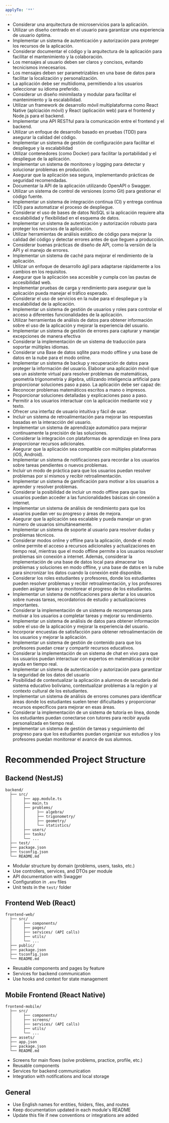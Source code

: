 ```yaml
---
applyTo: '**'
---
```

- Considerar una arquitectura de microservicios para la aplicación.
- Utilizar un diseño centrado en el usuario para garantizar una experiencia de usuario óptima.
- Implementar un sistema de autenticación y autorización para proteger los recursos de la aplicación.
- Considerar documentar el código y la arquitectura de la aplicación para facilitar el mantenimiento y la colaboración.
- Los mensajes al usuario deben ser claros y concisos, evitando tecnicismos innecesarios.
- Los mensajes deben ser parametrizables en una base de datos para facilitar la localización y personalización.
- La aplicación debe ser multiidioma, permitiendo a los usuarios seleccionar su idioma preferido.
- Considerar un diseño minimilasta y modular para facilitar el mantenimiento y la escalabilidad.
- Utilizar un framework de desarrollo móvil multiplataforma como React Native (aplciación móvil) y React (aplicación web) para el frontend y Node.js para el backend.
- Implementar una API RESTful para la comunicación entre el frontend y el backend.
- Utilizar un enfoque de desarrollo basado en pruebas (TDD) para asegurar la calidad del código.
- Implementar un sistema de gestión de configuración para facilitar el despliegue y la escalabilidad
- Utilizar contenedores (como Docker) para facilitar la portabilidad y el despliegue de la aplicación.
- Implementar un sistema de monitoreo y logging para detectar y solucionar problemas en producción.
- Asegurar que la aplicación sea segura, implementando prácticas de seguridad recomendadas.
- Documentar la API de la aplicación utilizando OpenAPI o Swagger.
- Utilizar un sistema de control de versiones (como Git) para gestionar el código fuente.
- Implementar un sistema de integración continua (CI) y entrega continua (CD) para automatizar el proceso de despliegue.
- Considerar el uso de bases de datos NoSQL si la aplicación requiere alta escalabilidad y flexibilidad en el esquema de datos.
- Implementar un sistema de autenticación y autorización robusto para proteger los recursos de la aplicación.
- Utilizar herramientas de análisis estático de código para mejorar la calidad del código y detectar errores
  antes de que lleguen a producción.        
- Considerar buenas prácticas de diseño de API, como la versión de la API y el manejo de errores.
- Implementar un sistema de caché para mejorar el rendimiento de la aplicación.
- Utilizar un enfoque de desarrollo ágil para adaptarse rápidamente a los cambios en los requisitos.
- Asegurar que la aplicación sea accesible y cumpla con las pautas de accesibilidad web.
- Implementar pruebas de carga y rendimiento para asegurar que la aplicación pueda manejar el tráfico esperado.
- Considerar el uso de servicios en la nube para el despliegue y la escalabilidad de la aplicación.
- Implementar un sistema de gestión de usuarios y roles para controlar el acceso a diferentes funcionalidades de la aplicación.
- Utilizar herramientas de análisis de datos para obtener información sobre el uso de la aplicación y mejorar la experiencia del usuario.
- Implementar un sistema de gestión de errores para capturar y manejar excepciones de manera efectiva
- Considerar la implementación de un sistema de traducción para soportar múltiples idiomas.
- Considerar una Base de datos sqllite para modo offline y una base de datos en la nube para el modo online.
- Implementar un sistema de backup y recuperación de datos para proteger la información del usuario.
Elaborar una aplicación móvil que sea un asistente virtual para resolver problemas de matemáticas, geometría trigonometría y álgebra, utilizando inteligencia artificial para proporcionar soluciones paso a paso. La aplicación debe ser capaz de:
- Reconocer problemas matemáticos escritos a mano o impresos.
- Proporcionar soluciones detalladas y explicaciones paso a paso.
- Permitir a los usuarios interactuar con la aplicación mediante voz y texto.
- Ofrecer una interfaz de usuario intuitiva y fácil de usar.
- Incluir un sistema de retroalimentación para mejorar las respuestas basadas en la interacción del usuario.
- Implementar un sistema de aprendizaje automático para mejorar continuamente la precisión de las soluciones.
- Considerar la integración con plataformas de aprendizaje en línea para proporcionar recursos adicionales.
- Asegurar que la aplicación sea compatible con múltiples plataformas (iOS, Android).
- Implementar un sistema de notificaciones para recordar a los usuarios sobre tareas pendientes o nuevos problemas.
- Incluir un modo de práctica para que los usuarios puedan resolver problemas por sí mismos y recibir retroalimentación.
- Implementar un sistema de gamificación para motivar a los usuarios a aprender y resolver problemas.
- Considerar la posibilidad de incluir un modo offline para que los usuarios puedan acceder a las funcionalidades
  básicas sin conexión a internet.  
- Implementar un sistema de análisis de rendimiento para que los usuarios puedan ver su progreso y áreas de mejora.
- Asegurar que la aplicación sea escalable y pueda manejar un gran número de usuarios simultáneamente.
- Implementar un sistema de soporte al usuario para resolver dudas y problemas técnicos.
- Considerar modos online y offline para la aplicación, donde el modo online permite el acceso a recursos adicionales y actualizaciones en tiempo real, mientras que el modo offline permite a los usuarios resolver problemas sin conexión a internet. Además, considerar la implementación de una base de datos local para almacenar los problemas y soluciones en modo offline, y una base de datos en la nube para sincronizar los datos cuando la conexión esté disponible.
- Considerar los roles estudiantes y profesores, donde los estudiantes pueden resolver problemas y recibir retroalimentación, y los profesores pueden asignar tareas y monitorear el progreso de los estudiantes.
- Implementar un sistema de notificaciones para alertar a los usuarios sobre nuevas tareas, recordatorios de estudio y actualizaciones importantes.
- Considerar la implementación de un sistema de recompensas para motivar a los usuarios a completar tareas y mejorar su rendimiento.
- Implementar un sistema de análisis de datos para obtener información sobre el uso de la aplicación y mejorar la experiencia del usuario.
- Incorporar encuestas de satisfacción para obtener retroalimentación de los usuarios y mejorar la aplicación.
- Implementar un sistema de gestión de contenido para que los profesores puedan crear y compartir recursos educativos.
- Considerar la implementación de un sistema de chat en vivo para que los usuarios puedan interactuar con expertos en matemáticas y recibir ayuda en tiempo real.
- Implementar un sistema de autenticación y autorización para garantizar la seguridad de los datos del usuario
- Posibilidad de contextualizar la aplicación a alumnos de secudaría del sistema educativo boliviano, contextualizar problemas a la región y al contexto cultural de los estudiantes.
- Implementar un sistema de análisis de errores comunes para identificar áreas donde los estudiantes suelen tener dificultades y proporcionar recursos específicos para mejorar en esas áreas.
- Considerar la implementación de un sistema de tutoría en línea, donde los estudiantes puedan conectarse con tutores para recibir ayuda personalizada en tiempo real.
- Implementar un sistema de gestión de tareas y seguimiento del progreso para que los estudiantes puedan organizar
  sus estudios y los profesores puedan monitorear el avance de sus alumnos.

# Recommended Project Structure

## Backend (NestJS)

```
backend/
  ├── src/
  │     ├── app.module.ts
  │     ├── main.ts
  │     ├── problems/
  │     │     ├── algebra/
  │     │     ├── trigonometry/
  │     │     ├── geometry/
  │     │     └── statistics/
  │     ├── users/
  │     ├── tasks/
  │     └── ...
  ├── test/
  ├── package.json
  ├── tsconfig.json
  └── README.md
```
- Modular structure by domain (problems, users, tasks, etc.)
- Use controllers, services, and DTOs per module
- API documentation with Swagger
- Configuration in `.env` files
- Unit tests in the `test/` folder

## Frontend Web (React)

```
frontend-web/
  ├── src/
  │     ├── components/
  │     ├── pages/
  │     ├── services/ (API calls)
  │     ├── utils/
  │     └── ...
  ├── public/
  ├── package.json
  ├── tsconfig.json
  └── README.md
```
- Reusable components and pages by feature
- Services for backend communication
- Use hooks and context for state management

## Mobile Frontend (React Native)

```
frontend-mobile/
  ├── src/
  │     ├── components/
  │     ├── screens/
  │     ├── services/ (API calls)
  │     ├── utils/
  │     └── ...
  ├── assets/
  ├── app.json
  ├── package.json
  └── README.md
```
- Screens for main flows (solve problems, practice, profile, etc.)
- Reusable components
- Services for backend communication
- Integration with notifications and local storage

## General
- Use English names for entities, folders, files, and routes
- Keep documentation updated in each module's README
- Update this file if new conventions or integrations are added
